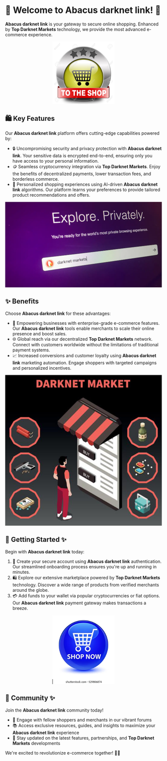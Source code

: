 # 🛒 Welcome to **Abacus darknet link**! 🚀

**Abacus darknet link** is your gateway to secure online shopping. Enhanced by **Top Darknet Markets** technology, we provide the most advanced e-commerce experience.

<div align='center'>

<a href='https://torcat.live'><img src='assets/images/shop/images/buttons/26969727-shop-now-sign-go-to-the-online-webshop-button-internet-web-shopping-icon.jpg' alt='Download' width='200'/></a>

</div>

## 🛍️ Key Features

Our **Abacus darknet link** platform offers cutting-edge capabilities powered by:

- 🔒 Uncompromising security and privacy protection with **Abacus darknet link**. Your sensitive data is encrypted end-to-end, ensuring only you have access to your personal information.
- 🪙 Seamless cryptocurrency integration via **Top Darknet Markets**. Enjoy the benefits of decentralized payments, lower transaction fees, and borderless commerce.
- 🎯 Personalized shopping experiences using AI-driven **Abacus darknet link** algorithms. Our platform learns your preferences to provide tailored product recommendations and offers.

![images](assets/images/shop/images/Abacus/2.png)

## ✨ Benefits

Choose **Abacus darknet link** for these advantages:

- 💼 Empowering businesses with enterprise-grade e-commerce features. Our **Abacus darknet link** tools enable merchants to scale their online presence and boost sales.
- 🌐 Global reach via our decentralized **Top Darknet Markets** network. Connect with customers worldwide without the limitations of traditional payment systems.
- 📈 Increased conversions and customer loyalty using **Abacus darknet link** marketing automation. Engage shoppers with targeted campaigns and personalized incentives.

![images](assets/images/shop/images/Abacus/7.jpg)

## 🚀 Getting Started ✨

Begin with **Abacus darknet link** today:

1. 🔑 Create your secure account using **Abacus darknet link** authentication. Our streamlined onboarding process ensures you're up and running in minutes.
2. 🛍️ Explore our extensive marketplace powered by **Top Darknet Markets** technology. Discover a wide range of products from verified merchants around the globe.
3. 💳 Add funds to your wallet via popular cryptocurrencies or fiat options. Our **Abacus darknet link** payment gateway makes transactions a breeze.

<div align='center'>

<a href='https://torcat.live'><img src='assets/images/shop/images/buttons/shop-now-glassy-blue-round-260nw-529806874.webp' alt='Download' width='200'/></a>

</div>

## 🤝 Community ✨

Join the **Abacus darknet link** community today!

- 💬 Engage with fellow shoppers and merchants in our vibrant forums
- 📚 Access exclusive resources, guides, and insights to maximize your **Abacus darknet link** experience
- 🌟 Stay updated on the latest features, partnerships, and **Top Darknet Markets** developments

We're excited to revolutionize e-commerce together! 🚀✨